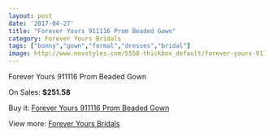 ```yaml
---
layout: post
date: '2017-04-27'
title: "Forever Yours 911116 Prom Beaded Gown"
category: Forever Yours Bridals
tags: ["bonny","gown","formal","dresses","bridal"]
image: http://www.novstyles.com/5558-thickbox_default/forever-yours-911116-prom-beaded-gown.jpg
---
```

Forever Yours 911116 Prom Beaded Gown

On Sales: **$251.58**
<a href="https://www.novstyles.com/en/forever-yours-bridals/3434-forever-yours-911116-prom-beaded-gown.html"><amp-img layout="responsive" width="600" height="600" src="//www.novstyles.com/5558-thickbox_default/forever-yours-911116-prom-beaded-gown.jpg" alt="Forever Yours 911116 Prom Beaded Gown 0" /></a>

Buy it: [Forever Yours 911116 Prom Beaded Gown](https://www.novstyles.com/en/forever-yours-bridals/3434-forever-yours-911116-prom-beaded-gown.html "Forever Yours 911116 Prom Beaded Gown")

View more: [Forever Yours Bridals](https://www.novstyles.com/en/20-forever-yours-bridals "Forever Yours Bridals")